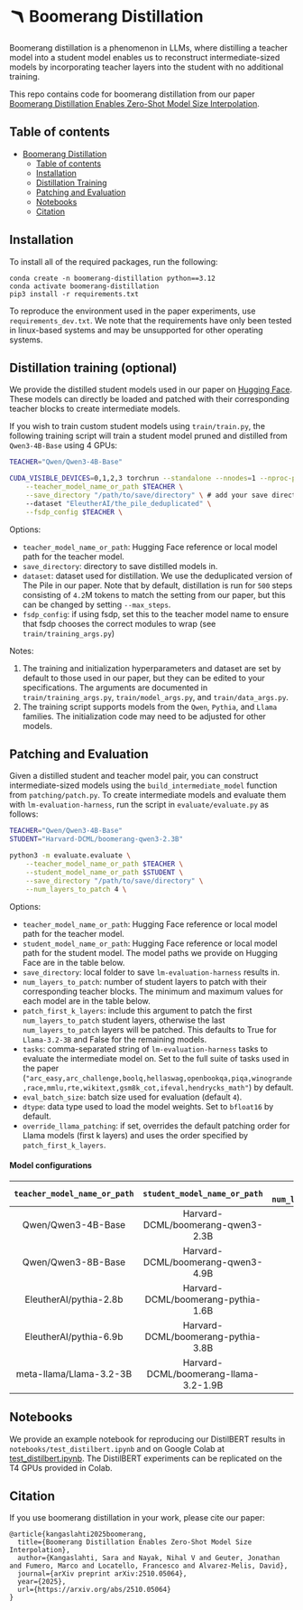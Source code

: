 # 🪃 Boomerang Distillation

Boomerang distillation is a phenomenon in LLMs, where distilling a teacher model into a student model enables us to reconstruct intermediate-sized models by incorporating teacher layers into the student with no additional training.

This repo contains code for boomerang distillation from our paper [Boomerang Distillation Enables Zero-Shot Model Size Interpolation](https://arxiv.org/abs/2510.05064).

## Table of contents
- [Boomerang Distillation](#boomerang-distillation)
    - [Table of contents](#table-of-contents)
    - [Installation](#installation)
    - [Distillation Training](#distillation-training-optional)
    - [Patching and Evaluation](#patching-and-evaluation)
    - [Notebooks](#notebooks)
    - [Citation](#citation)


## Installation

To install all of the required packages, run the following:
```
conda create -n boomerang-distillation python==3.12
conda activate boomerang-distillation
pip3 install -r requirements.txt
```
To reproduce the environment used in the paper experiments, use `requirements_dev.txt`. We note that the requirements have only been tested in linux-based systems and may be unsupported for other operating systems.

## Distillation training (optional)

We provide the distilled student models used in our paper on [Hugging Face](https://huggingface.co/collections/Harvard-DCML/boomerang-distillation-68e95c276a09358d9a39b52e). These models can directly be loaded and patched with their corresponding teacher blocks to create intermediate models.

If you wish to train custom student models using `train/train.py`, the following training script will train a student model pruned and distilled from `Qwen3-4B-Base` using 4 GPUs:

```bash
TEACHER="Qwen/Qwen3-4B-Base"

CUDA_VISIBLE_DEVICES=0,1,2,3 torchrun --standalone --nnodes=1 --nproc-per-node=4 --module train.train \
    --teacher_model_name_or_path $TEACHER \
    --save_directory "/path/to/save/directory" \ # add your save directory here
    --dataset "EleutherAI/the_pile_deduplicated" \
    --fsdp_config $TEACHER \
```
Options:
- `teacher_model_name_or_path`: Hugging Face reference or local model path for the teacher model.
- `save_directory`: directory to save distilled models in.
- `dataset`: dataset used for distillation. We use the deduplicated version of The Pile in our paper. Note that by default, distillation is run for `500` steps consisting of `4.2`M tokens to match the setting from our paper, but this can be changed by setting `--max_steps`.
- `fsdp_config`: if using fsdp, set this to the teacher model name to ensure that fsdp chooses the correct modules to wrap (see `train/training_args.py`)

Notes:
1. The training and initialization hyperparameters and dataset are set by default to those used in our paper, but they can be edited to your specifications. The arguments are documented in `train/training_args.py`, `train/model_args.py`, and `train/data_args.py`.
2. The training script supports models from the `Qwen`, `Pythia`, and `Llama` families. The initialization code may need to be adjusted for other models.

## Patching and Evaluation

Given a distilled student and teacher model pair, you can construct intermediate-sized models using the `build_intermediate_model` function from `patching/patch.py`. To create intermediate models and evaluate them with `lm-evaluation-harness`, run the script in `evaluate/evaluate.py` as follows:

```bash
TEACHER="Qwen/Qwen3-4B-Base"
STUDENT="Harvard-DCML/boomerang-qwen3-2.3B"

python3 -m evaluate.evaluate \
    --teacher_model_name_or_path $TEACHER \
    --student_model_name_or_path $STUDENT \
    --save_directory "/path/to/save/directory" \
    --num_layers_to_patch 4 \
```
Options:
- `teacher_model_name_or_path`: Hugging Face reference or local model path for the teacher model.
- `student_model_name_or_path`: Hugging Face reference or local model path for the student model. The model paths we provide on Hugging Face are in the table below.
- `save_directory`: local folder to save `lm-evaluation-harness` results in.
- `num_layers_to_patch`: number of student layers to patch with their corresponding teacher blocks. The minimum and maximum values for each model are in the table below.
- `patch_first_k_layers`: include this argument to patch the first `num_layers_to_patch` student layers, otherwise the last `num_layers_to_patch` layers will be patched. This defaults to True for `Llama-3.2-3B` and False for the remaining models.
- `tasks`: comma-separated string of `lm-evaluation-harness` tasks to evaluate the intermediate model on. Set to the full suite of tasks used in the paper (`"arc_easy,arc_challenge,boolq,hellaswag,openbookqa,piqa,winogrande,race,mmlu,rte,wikitext,gsm8k_cot,ifeval,hendrycks_math"`) by default.
- `eval_batch_size`: batch size used for evaluation (default `4`).
-  `dtype`: data type used to load the model weights. Set to `bfloat16` by default.
- `override_llama_patching`: if set, overrides the default patching order for Llama models (first k layers) and uses the order specified by `patch_first_k_layers`.

#### Model configurations

| `teacher_model_name_or_path` | `student_model_name_or_path` | Range of `num_layers_to_patch` |
|:---:|:---:|:---:|
| Qwen/Qwen3-4B-Base | Harvard-DCML/boomerang-qwen3-2.3B | 1-17 |
| Qwen/Qwen3-8B-Base | Harvard-DCML/boomerang-qwen3-4.9B  | 1-17 |
| EleutherAI/pythia-2.8b | Harvard-DCML/boomerang-pythia-1.6B | 1-15 |
| EleutherAI/pythia-6.9b | Harvard-DCML/boomerang-pythia-3.8B | 1-15 |
| meta-llama/Llama-3.2-3B | Harvard-DCML/boomerang-llama-3.2-1.9B | 1-13 |


## Notebooks

We provide an example notebook for reproducing our DistilBERT results in `notebooks/test_distilbert.ipynb` and on Google Colab at [test_distilbert.ipynb](https://drive.google.com/file/d/1bAzX436ZH4zQmk5iQNauAOhGHIBJ1CkB/view?usp=sharing). The DistilBERT experiments can be replicated on the T4 GPUs provided in Colab.

## Citation

If you use boomerang distillation in your work, please cite our paper:
```
@article{kangaslahti2025boomerang,
  title={Boomerang Distillation Enables Zero-Shot Model Size Interpolation},
  author={Kangaslahti, Sara and Nayak, Nihal V and Geuter, Jonathan and Fumero, Marco and Locatello, Francesco and Alvarez-Melis, David},
  journal={arXiv preprint arXiv:2510.05064},
  year={2025},
  url={https://arxiv.org/abs/2510.05064}
}
```

